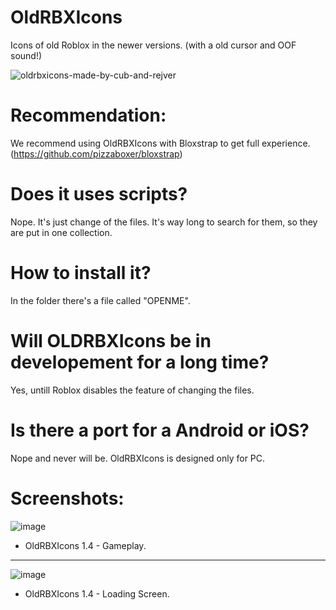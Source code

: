 # OldRBXIcons
Icons of old Roblox in the newer versions. (with a old cursor and OOF sound!)

![oldrbxicons-made-by-cub-and-rejver](https://user-images.githubusercontent.com/83903792/154422801-adfa5a8a-312c-4c34-b36f-4fb65ac7ed2c.svg)

# **Recommendation:**
We recommend using OldRBXIcons with Bloxstrap to get full experience. (https://github.com/pizzaboxer/bloxstrap)

# **Does it uses scripts?**

Nope. It's just change of the files. It's way long to search for them, so they are put in one collection.

# **How to install it?**

In the folder there's a file called "OPENME".

# **Will OLDRBXIcons be in developement for a long time?**

Yes, untill Roblox disables the feature of changing the files.

# **Is there a port for a Android or iOS?**

Nope and never will be. OldRBXIcons is designed only for PC.


# **Screenshots:**

![image](https://user-images.githubusercontent.com/83903792/183037141-5399c6b2-8574-44c0-aedd-1751ba99a086.png)
 - OldRBXIcons 1.4 - Gameplay.
-------------------------------------------------------------

![image](https://user-images.githubusercontent.com/83903792/183036750-d0bca375-7c81-4ed2-b1de-b191a94648d8.png)
 - OldRBXIcons 1.4 - Loading Screen.

